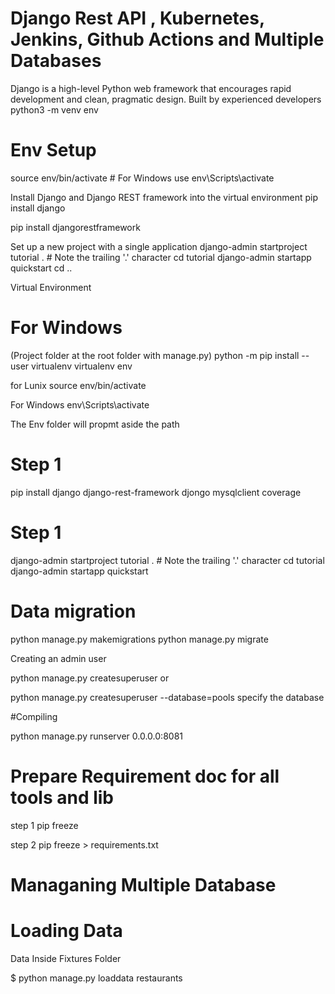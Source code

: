 # Django Rest API , Kubernetes, Jenkins, Github Actions and Multiple Databases

Django is a high-level Python web framework that encourages rapid development and clean, pragmatic design. Built by experienced developers
python3 -m venv env 

# Env Setup
source env/bin/activate   # For Windows use env\Scripts\activate

Install Django and Django REST framework into the virtual environment
pip install django 

pip install djangorestframework

Set up a new project with a single application
django-admin startproject tutorial . # Note the trailing '.' character cd tutorial django-admin startapp quickstart cd ..

Virtual Environment

# For Windows

(Project folder at the root folder with manage.py) python -m pip install --user virtualenv virtualenv env

for Lunix source env/bin/activate

For Windows env\Scripts\activate

The Env folder will propmt aside the path

# Step 1

pip install django django-rest-framework djongo mysqlclient coverage

# Step 1
django-admin startproject tutorial . # Note the trailing '.' character cd tutorial django-admin startapp quickstart

# Data migration
python manage.py makemigrations python manage.py migrate

Creating an admin user

python manage.py createsuperuser or

python manage.py createsuperuser --database=pools specify the database

#Compiling

python manage.py runserver 0.0.0.0:8081

# Prepare Requirement doc for all tools and lib

 step 1 pip freeze 

 step 2 pip freeze > requirements.txt

# Managaning Multiple Database

# Loading Data

Data Inside Fixtures Folder

$ python manage.py loaddata restaurants
